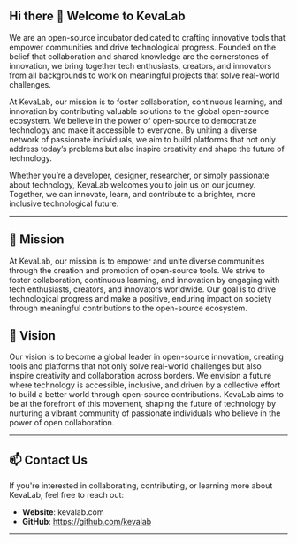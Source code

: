 ## Hi there 👋 Welcome to KevaLab

We are an open-source incubator dedicated to crafting innovative tools that empower communities and drive technological progress. Founded on the belief that collaboration and shared knowledge are the cornerstones of innovation, we bring together tech enthusiasts, creators, and innovators from all backgrounds to work on meaningful projects that solve real-world challenges.

At KevaLab, our mission is to foster collaboration, continuous learning, and innovation by contributing valuable solutions to the global open-source ecosystem. We believe in the power of open-source to democratize technology and make it accessible to everyone. By uniting a diverse network of passionate individuals, we aim to build platforms that not only address today’s problems but also inspire creativity and shape the future of technology.

Whether you’re a developer, designer, researcher, or simply passionate about technology, KevaLab welcomes you to join us on our journey. Together, we can innovate, learn, and contribute to a brighter, more inclusive technological future.

---

## 🌟 Mission

At KevaLab, our mission is to empower and unite diverse communities through the creation and promotion of open-source tools. We strive to foster collaboration, continuous learning, and innovation by engaging with tech enthusiasts, creators, and innovators worldwide. Our goal is to drive technological progress and make a positive, enduring impact on society through meaningful contributions to the open-source ecosystem.

## 🚀 Vision

Our vision is to become a global leader in open-source innovation, creating tools and platforms that not only solve real-world challenges but also inspire creativity and collaboration across borders. We envision a future where technology is accessible, inclusive, and driven by a collective effort to build a better world through open-source contributions. KevaLab aims to be at the forefront of this movement, shaping the future of technology by nurturing a vibrant community of passionate individuals who believe in the power of open collaboration.

---

## 📫 Contact Us

If you're interested in collaborating, contributing, or learning more about KevaLab, feel free to reach out:

- **Website**: kevalab.com
- **GitHub**: https://github.com/kevalab

---

